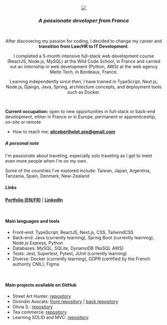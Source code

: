 <h1 align="center"><a href="https://github.com/Alice-Berthelot"><img src="https://readme-typing-svg.demolab.com?font=%22Work+Sans%22&size=25&pause=1000&color=18526C&random=false&lines=Hi+there!+I'm+Alice+Berthelot+%F0%9F%92%BB%F0%9F%8C%B8"/><a></h1>
  
<h3 align="center"><i>A passionate developer from France</i></h3>

<br/>

<p align="center">After discovering my passion for coding, I decided to change my career and <b>transition from Law/HR to IT Development</b>. </p>
<p align="center">I completed a 5-month intensive full-stack web development course (ReactJS, Node.js, MySQL) at the Wild Code School, in France and carried out an internship in web development (Python, AWS) at the web agency Meito Tech, in Bordeaux, France.</p>
<p align="center">Learning independently since then, I have trained in TypeScript, Next.js, Node.js, Django, Java, Spring, architecture concepts, and deployment tools such as Docker.</p>

<br/>

<p><b>Current occupation:</b> open to new opportunities in full-stack or back-end development, either in France or in Europe, permanent or apprenticeship, on-site or remote</p>

- How to reach me: **aliceberthelot.pro@gmail.com**

<h5>A personal note</h5>

<p>I'm passionate about traveling, especially solo traveling as I get to meet even more people when I'm on my own.</p>
<p>Some of the countries I've explored include: Taiwan, Japan, Argentina, Tanzania, Spain, Denmark, New-Zealand</p>

<h5 align="left">Links</h5>

**<a href="https://aliceberthelot.vercel.app/" target="blank">Portfolio (EN/FR)</a>** | 
**<a href="https://www.linkedin.com/in/alice-berthelot/" target="blank">LinkedIn</a>**

 <br/>

<h4 align="left">Main languages and tools</h4>
<ul>
  <li>Front-end: TypeScript, ReactJS, Next.js, CSS, TailwindCSS</li>
  <li>Back-end: Java (currently learning), Spring Boot (currently learning), Node.js Express, Python</li>
  <li>Databases: MySQL, SQLite, DynamoDB (NoSQL AWS)</li>
  <li>Tests: Jest, Supertest, Pytest, JUnit (currently learning)
  <li>Diverse: Docker (currently learning), GDPR (certified by the French authority CNIL), Figma</li>
</ul>

<br/>

<h4 align="left">Main projects available on GitHub</h4>
<ul>
  <li>Street Art Hunter: <a href="https://github.com/Alice-Berthelot/street-art-hunter">repository</a></li>
  <li>Girondin Avocats: <a href="https://github.com/Alice-Berthelot/girondinavocats-front">front repository</a> | <a href="https://github.com/Alice-Berthelot/girondinavocats-back">back repository</a></li>
   <li>Olivia S.: <a href="https://github.com/Alice-Berthelot/olivia">repository</a></li>
  <li>Tea commerce: <a href="https://github.com/Alice-Berthelot/teacommerce">repository</a></li>
  <li>Learning SOLID and MVC: <a href="https://github.com/Alice-Berthelot/java-mvc-game">repository</a></li>
</ul>
